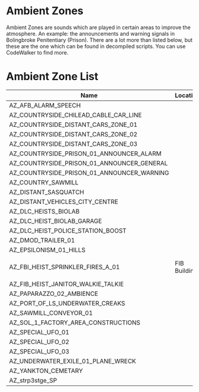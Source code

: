 # Ambient Zones

Ambient Zones are sounds which are played in certain areas to improve the atmosphere. An example: the announcements and warning signals in Bolingbroke Penitentiary (Prison). There are a lot more than listed below, but these are the one which can be found in decompiled scripts. You can use CodeWalker to find more.

# Ambient Zone List
| Name | Location | Description |
| ---- | -------- | ----------- |
| AZ_AFB_ALARM_SPEECH | | |
| AZ_COUNTRYSIDE_CHILEAD_CABLE_CAR_LINE | | |
| AZ_COUNTRYSIDE_DISTANT_CARS_ZONE_01 | | |
| AZ_COUNTRYSIDE_DISTANT_CARS_ZONE_02 | | |
| AZ_COUNTRYSIDE_DISTANT_CARS_ZONE_03 | | |
| AZ_COUNTRYSIDE_PRISON_01_ANNOUNCER_ALARM | | |
| AZ_COUNTRYSIDE_PRISON_01_ANNOUNCER_GENERAL | | |
| AZ_COUNTRYSIDE_PRISON_01_ANNOUNCER_WARNING | | |
| AZ_COUNTRY_SAWMILL | | |
| AZ_DISTANT_SASQUATCH | | |
| AZ_DISTANT_VEHICLES_CITY_CENTRE | | |
| AZ_DLC_HEISTS_BIOLAB | | |
| AZ_DLC_HEIST_BIOLAB_GARAGE | | |
| AZ_DLC_HEIST_POLICE_STATION_BOOST | | |
| AZ_DMOD_TRAILER_01 | | |
| AZ_EPSILONISM_01_HILLS | | |
| AZ_FBI_HEIST_SPRINKLER_FIRES_A_01 | FIB Building | Sound of the Fire Sprinklers |
| AZ_FIB_HEIST_JANITOR_WALKIE_TALKIE | | |
| AZ_PAPARAZZO_02_AMBIENCE | | |
| AZ_PORT_OF_LS_UNDERWATER_CREAKS | | |
| AZ_SAWMILL_CONVEYOR_01 | | |
| AZ_SOL_1_FACTORY_AREA_CONSTRUCTIONS | | |
| AZ_SPECIAL_UFO_01 | | |
| AZ_SPECIAL_UFO_02 | | |
| AZ_SPECIAL_UFO_03 | | |
| AZ_UNDERWATER_EXILE_01_PLANE_WRECK | | |
| AZ_YANKTON_CEMETARY | | |
| AZ_strp3stge_SP | | |